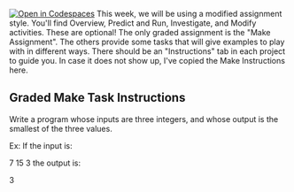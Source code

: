 [![Open in Codespaces](https://classroom.github.com/assets/launch-codespace-2972f46106e565e64193e422d61a12cf1da4916b45550586e14ef0a7c637dd04.svg)](https://classroom.github.com/open-in-codespaces?assignment_repo_id=16237258)
This week, we will be using a modified assignment style.  You'll find Overview, Predict and Run, Investigate, and Modify activities.  These are optional!  The only graded assignment is the "Make Assignment".  The others provide some tasks that will give examples to play with in different ways.  There should be an "Instructions" tab in each project to guide you.  In case it does not show up, I've copied the Make Instructions here.


## Graded Make Task Instructions

Write a program whose inputs are three integers, and whose output is the smallest of the three values.

Ex: If the input is:

7 15 3
the output is:

3
